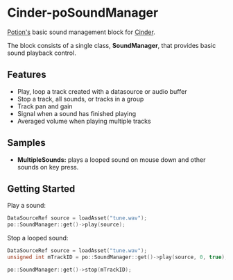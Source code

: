 # Cinder-poSoundManager

[Potion's](http://potiondesign.com) basic sound management block for [Cinder](http://libcinder.org).

The block consists of a single class, **SoundManager**, that provides basic sound playback control.

## Features

* Play, loop a track created with a datasource or audio buffer
* Stop a track, all sounds, or tracks in a group
* Track pan and gain
* Signal when a sound has finished playing
* Averaged volume when playing multiple tracks

## Samples

* **MultipleSounds:** plays a looped sound on mouse down and other sounds on key press.

## Getting Started

Play a sound:

```C++
DataSourceRef source = loadAsset("tune.wav");
po::SoundManager::get()->play(source);
```

Stop a looped sound:

```C++
DataSourceRef source = loadAsset("tune.wav");
unsigned int mTrackID = po::SoundManager::get()->play(source, 0, true); // looped

po::SoundManager::get()->stop(mTrackID);
```
